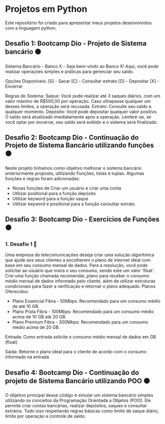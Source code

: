 # Projetos em Python 

Este repositório foi criado para apresentar meus projetos desenvolvidos com a linguagem python.

## Desafio 1: Bootcamp Dio - Projeto de Sistema bancário 🟠

Sistema Bancário - Banco X - Seja bem-vindo ao Banco X! Aqui, você pode realizar operações simples e práticas para gerenciar seu saldo.

Opções Disponíveis:
[S] - Sacar
[C] - Consultar extrato
[D] - Depositar
[X] - Encerrar

Regras do Sistema:
Saque: Você pode realizar até 3 saques diários, com um valor máximo de R$500,00 por operação. Caso ultrapasse qualquer um desses limites, a operação será recusada.
Extrato: Consulte seu saldo a qualquer momento.
Depósito: Você pode depositar qualquer valor positivo. O saldo será atualizado imediatamente após a operação.
Lembre-se, se você optar por encerrar, seu saldo será exibido e o sistema será finalizado.

## Desafio 2: Bootcamp Dio - Continuação do Projeto de Sistema Bancário utilizando funções 🟠

Neste projeto tinhamos como objetivo melhorar o sistema bancário anteriormente proposto, utilizando Funções, listas e tuplas. Algumas funções e regras foram adicionadas:
 - Novas funções de Criar um usuário e criar uma conta
 - Utilizar positional para a função depósito 
 - Utilizar keyword para a função saque 
 - Utilizar keyword e positional para a função consultar extrato
 
## Desafio 3: Bootcamp Dio - Exercícios de Funções 🟠

### 1. Desafio 1 🔵
Uma empresa de telecomunicações deseja criar uma solução algorítmica que ajude aos seus clientes a escolherem o plano de internet ideal com base em seu consumo mensal de dados. Para a resolução, você pode solicitar ao usuário que insira o seu consumo, sendo este um valor 'float'. Crie uma função chamada recomendar_plano para receber o consumo médio mensal de dados informado pelo cliente, além de utilizar estruturas condicionais para fazer a verificação e retornar o plano adequado.
Planos Oferecidos:

 - Plano Essencial Fibra - 50Mbps: Recomendado para um consumo médio de até 10 GB.
 - Plano Prata Fibra - 100Mbps: Recomendado para um consumo médio acima de 10 GB até 20 GB.
- Plano Premium Fibra - 300Mbps: Recomendado para um consumo médio acima de 20 GB.

Entrada: Como entrada solicite o consumo médio mensal de dados em GB (float)

Saída: Retorne o plano ideal para o cliente de acordo com o consumo informado na entrada

## Desafio 4: Bootcamp Dio - Continuação do projeto de Sistema Bancário utilizando POO 🟠

O objetivo principal desse código é simular um sistema bancário simples utilizando os conceitos da Programação Orientada a Objetos (POO). Ele permite criar contas bancárias, realizar depósitos, saques e consultar extratos. Tudo isso respeitando regras básicas como limite de saque diário, limite por operação e controle de saldo.
